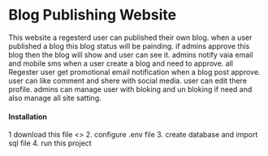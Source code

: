 # Blog Publishing Website

This website a regesterd user can published their own blog. when a user published a blog this blog status will be painding. if admins approve this blog then the blog will show and user can see it. admins notify vaia email and mobile sms when a user create a blog and need to approve. all Regester user get promotional email notification when a blog post approve. user can like comment and shere with social media. user can edit there profile. admins can manage user with bloking and un bloking if need and also manage all site satting.  


#### Installation 
1 download this file <>
2. configure .env file 
3. create database and import sql file
4. run this project 
